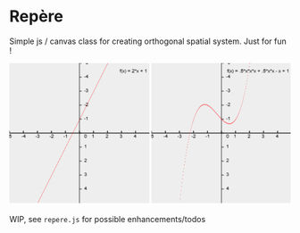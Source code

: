Repère
=======


Simple js / canvas class for creating orthogonal spatial system. Just for fun !

<img src="./screenshot.png" alt="screenshot">

WIP, see `repere.js` for possible enhancements/todos